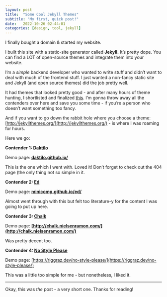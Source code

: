 ```yaml
---
layout: post
title:  "Some Cool Jekyll Themes"
subtitle: "My first, quick post!"
date:   2022-10-26 02:44:01
categories: [design, tool, jekyll]
---
```

I finally bought a domain & started my website. 

I built this site with a static-site generator called **Jekyll.** It’s pretty dope. You can find a LOT of open-source themes and integrate them into your website.  

I’m a *simple* backend developer who wanted to write stuff and didn’t want to deal with much of the frontend stuff. I just wanted a non-fancy static site and Jekyll (and open source themes) did the job pretty well. 

It had themes that looked pretty good - and after many hours of theme hunting, I shortlisted and finalized [this](https://github.com/kronik3r/daktilo). I’m gonna throw away all the contenders over here and save you some time - if you’re a person who doesn’t want something too fancy. 

And if you want to go down the rabbit hole where you choose a theme: [http://jekyllthemes.org/](http://jekyllthemes.org/) - is where I was roaming for hours. 

Here we go: 

**Contender 1: [Daktilo](https://github.com/kronik3r/daktilo)** 

Demo page: **[daktilo.github.io/](http://daktilo.github.io/)**

This is the one which I went with. Loved it! Don’t forget to check out the 404 page (the only thing not so simple in it. 

**Contender 2: [Ed](https://github.com/minicomp/ed)**

Demo page: **[minicomp.github.io/ed/](https://minicomp.github.io/ed/)**

Almost went through with this but felt too literature-y for the content I was going to put up here. 

**Contender 3:  [Chalk](https://github.com/nielsenramon/chalk)**

Demo page: **[http://chalk.nielsenramon.com/](http://chalk.nielsenramon.com/)**

Was pretty decent too. 

**Contender 4: [No Style Please](https://github.com/riggraz/no-style-please)**

Demo page: [https://riggraz.dev/no-style-please/](https://riggraz.dev/no-style-please/) 

This was a little too simple for me - but nonetheless, I liked it. 

---

Okay, this was *the* post - a very short one. Thanks for reading!